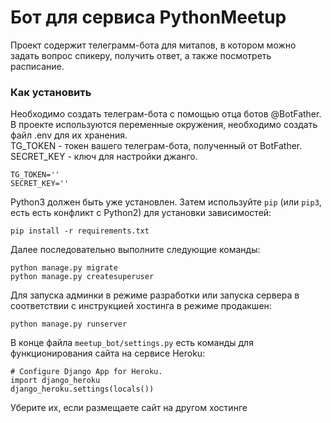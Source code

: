 # Бот для сервиса PythonMeetup
 
Проект содержит телеграмм-бота для митапов, в котором можно задать вопрос спикеру, получить ответ, а также посмотреть расписание.

### Как установить
Необходимо создать телеграм-бота с помощью отца ботов @BotFather. <br />
В проекте используются переменные окружения, необходимо создать файл .env для их хранения. <br />
TG_TOKEN - токен вашего телеграм-бота, полученный от BotFather. SECRET_KEY - ключ для настройки джанго.
```
TG_TOKEN=''
SECRET_KEY=''
```
Python3 должен быть уже установлен. 
Затем используйте `pip` (или `pip3`, есть есть конфликт с Python2) для установки зависимостей:
```
pip install -r requirements.txt
```
Далее последовательно выполните следующие команды:
```
python manage.py migrate
python manage.py createsuperuser
```
Для запуска админки в режиме разработки или запуска сервера в соответствии с инструкцией хостинга в режиме продакшен:
```
python manage.py runserver
```
В конце файла `meetup_bot/settings.py` есть команды для функционирования сайта на сервисе Heroku:
```
# Configure Django App for Heroku.
import django_heroku
django_heroku.settings(locals())
```

Уберите их, если размещаете сайт на другом хостинге
